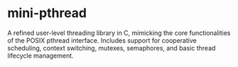 # mini-pthread
A refined user-level threading library in C, mimicking the core functionalities of the POSIX pthread interface. Includes support for cooperative scheduling, context switching, mutexes, semaphores, and basic thread lifecycle management.
